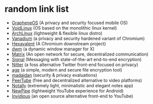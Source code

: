# random link list

* [GrapheneOS](https://grapheneos.org/) (A privacy and security focused mobile OS)
* [VoidLinux](https://voidlinux.org/) (OS based on the monolithic linux kernel)
* [ArchLinux](https://archlinux.org/) (lightweight & flexible linux distro)
* [Vanadium](https://github.com/GrapheneOS/Vanadium) (a privacy and security hardened variant of Chromium)
* [Hexavalent](https://github.com/Hexavalent-Browser/Hexavalent) (A Chromium downstream project)
* [dwm](https://dwm.suckless.org/) (a dynamic window manager for X)
* [Matrix](https://matrix.org/) (An open network for secure, decentralized communication)
* [Signal](https://www.signal.org/de/) (Messaging with state-of-the-art end-to-end encryption)
* [Nitter](https://nitter.net/about) (a foss alternative Twitter front-end focused on privacy)
* [age](https://github.com/FiloSottile/age) (a simple, modern and secure file encryption tool)
* [madaidan](https://madaidans-insecurities.github.io/index.html) (security & privacy evaluations)
* [PeerTube](https://joinpeertube.org/faq) (free and decentralized alternative to video platforms)
* [Notally](https://github.com/OmGodse/Notally) (extremely light, minimalistic and elegant notes app)
* [NewPipe](https://newpipe.net/) (lightweight YouTube experience for Android)
* [Invidious](https://invidious.io/) (an open source alternative front-end to YouTube)
